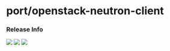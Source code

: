 # port/openstack-neutron-client

### Release Info
[![](https://images.microbadger.com/badges/version/port/openstack-neutron-client.svg)](http://microbadger.com/images/port/openstack-neutron-client "Image info @ microbadger.com")
[![](https://images.microbadger.com/badges/image/port/openstack-neutron-client.svg)](http://microbadger.com/images/port/openstack-neutron-client "Image info @ microbadger.com")
[![](https://images.microbadger.com/badges/commit/port/openstack-neutron-client.svg)](http://microbadger.com/images/port/openstack-neutron-client "Image info @ microbadger.com")
